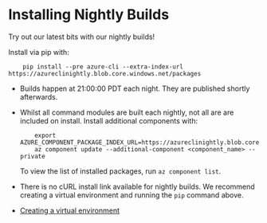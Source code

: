 Installing Nightly Builds
=========================

Try out our latest bits with our nightly builds!

Install via pip with:

```shell
    pip install --pre azure-cli --extra-index-url https://azureclinightly.blob.core.windows.net/packages
```

- Builds happen at 21:00:00 PDT each night.
    They are published shortly afterwards.

- Whilst all command modules are built each nightly, not all are are included on install.
    Install additional components with:
    ```shell
        export AZURE_COMPONENT_PACKAGE_INDEX_URL=https://azureclinightly.blob.core.windows.net/packages
        az component update --additional-component <component_name> --private
    ```
    To view the list of installed packages, run `az component list`.

- There is no cURL install link available for nightly builds.
    We recommend creating a virtual environment and running the `pip` command above.

- [Creating a virtual environment](http://docs.python-guide.org/en/latest/dev/virtualenvs/)
